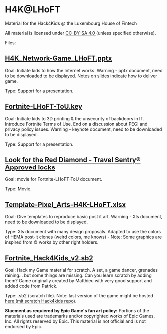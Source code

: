 # H4K@LHoFT

Material for the Hack4Kids @ the Luxembourg House of Fintech

All material is licensed under <a href="https://creativecommons.org/licenses/by-sa/4.0/"> CC-BY-SA 4.0 </a>(unless specified otherwise).


Files:

## <a href="H4K_Network-Game_LHoFT.pptx">H4K_Network-Game_LHoFT.pptx</a>
<p>Goal: Initiate kids to how the Internet works. Warning - pptx document, need to be downloaded to be displayed. Notes on slides indicate how to deliver game.</p>

<p>Type: Support for a presentation.</p>

## <a href="Fortnite-LHoFT-ToU.key">Fortnite-LHoFT-ToU.key</a>
<p>Goal: Initiate kids to 3D printing & the unsecurity of backdoors in IT. Introduce Fortnite Terms of Use. End on a discussion about PEGI and privacy policy issues. Warning - keynote document, need to be downloaded to be displayed.</p>

<p>Type: Support for a presentation.</p>

## <a href="Look for the Red Diamond - Travel Sentry® Approved locks-4yGixkOGCLU.mp4">Look for the Red Diamond - Travel Sentry® Approved locks</a>
<p>Goal: movie for Fortnite-LHoFT-ToU document.</p>

<p>Type: Movie.</p>

## <a href="Template-Pixel_Arts-H4K-LHoFT.xlsx">Template-Pixel_Arts-H4K-LHoFT.xlsx</a>
<p>Goal: Give templates to reproduce basic post it art. Warning - Xls document, need to be downloaded to be displayed.</p>

<p>Type: Xls document with many design proposals. Adapted to use the colors of HEMA post-it clones (weird colors, me knows) - Note: Some graphics are inspired from © works by other right holders.</p>

## <a href="Fortnite_Hack4Kids_v2.sb2">Fortnite_Hack4Kids_v2.sb2</a>
<p>Goal: Hack my Game material for scratch. A set, a game dancer, grenades raining... but some things are missing. Can you learn scratch by adding them? Game originally created by Matthieu with very good support and added code from Patrick.</p>

<p>Type: .sb2 (scratch file). Note: last version of the game might be hosted <a href="https://scratch.mit.edu/projects/254131020/">here (mit scratch Hack4kids repo)</a>. </p>

<p> <b>Staement as requiered by Epic Game's fan art policy:</b>
Portions of the materials used are trademarks and/or copyrighted works of Epic Games, Inc. All rights reserved by Epic. This material is not official and is not endorsed by Epic.</p>
